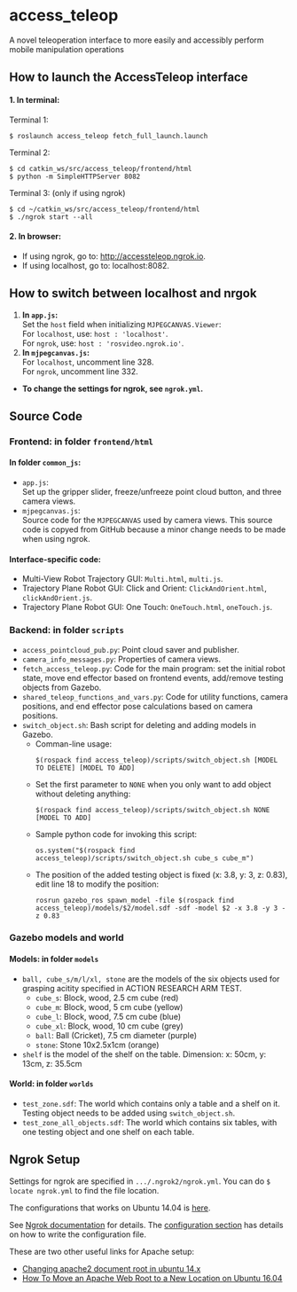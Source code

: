 # access_teleop
A novel teleoperation interface to more easily and accessibly perform mobile manipulation operations

## How to launch the AccessTeleop interface
#### 1. In terminal:  
Terminal 1:  
```
$ roslaunch access_teleop fetch_full_launch.launch
```
Terminal 2:  
```
$ cd catkin_ws/src/access_teleop/frontend/html  
$ python -m SimpleHTTPServer 8082  
```
Terminal 3: (only if using ngrok)  
```
$ cd ~/catkin_ws/src/access_teleop/frontend/html  
$ ./ngrok start --all  
```

#### 2. In browser:  
* If using ngrok, go to: http://accessteleop.ngrok.io.  
* If using localhost, go to: localhost:8082.  


## How to switch between localhost and nrgok  
1. **In `app.js`:**  
Set the `host` field when initializing `MJPEGCANVAS.Viewer`:  
For `localhost`, use: `host : 'localhost'`.  
For `ngrok`, use: `host : 'rosvideo.ngrok.io'`.  
2. **In `mjpegcanvas.js`:**  
For `localhost`, uncomment line 328.  
For `ngrok`, uncomment line 332.  

* **To change the settings for ngrok, see `ngrok.yml`.**


## Source Code
### **Frontend:** in folder `frontend/html`
#### In folder `common_js`:  
* `app.js`:  
Set up the gripper slider, freeze/unfreeze point cloud button, and three camera views.  
* `mjpegcanvas.js`:  
Source code for the `MJPEGCANVAS` used by camera views. This source code is copyed from GitHub because a minor change needs to be made when using ngrok.  

#### Interface-specific code:  
* Multi-View Robot Trajectory GUI: `Multi.html`, `multi.js`.  
* Trajectory Plane Robot GUI: Click and Orient: `ClickAndOrient.html`, `clickAndOrient.js`.  
* Trajectory Plane Robot GUI: One Touch: `OneTouch.html`, `oneTouch.js`.  

### **Backend:** in folder `scripts`
* `access_pointcloud_pub.py`: Point cloud saver and publisher.  
* `camera_info_messages.py`: Properties of camera views.  
* `fetch_access_teleop.py`: Code for the main program: set the initial robot state, move end effector based on frontend events, add/remove testing objects from Gazebo.   
* `shared_teleop_functions_and_vars.py`: Code for utility functions, camera positions, and end effector pose calculations based on camera positions.  
* `switch_object.sh`: Bash script for deleting and adding models in Gazebo.  
  - Comman-line usage:  
    ```
    $(rospack find access_teleop)/scripts/switch_object.sh [MODEL TO DELETE] [MODEL TO ADD]
    ```
  - Set the first parameter to `NONE` when you only want to add object without deleting anything:  
    ```
    $(rospack find access_teleop)/scripts/switch_object.sh NONE [MODEL TO ADD]
    ```
  - Sample python code for invoking this script:
    ```
    os.system("$(rospack find access_teleop)/scripts/switch_object.sh cube_s cube_m")
    ```  
  - The position of the added testing object is fixed (x: 3.8, y: 3, z: 0.83), edit line 18 to modify the position:  
    ```
    rosrun gazebo_ros spawn_model -file $(rospack find access_teleop)/models/$2/model.sdf -sdf -model $2 -x 3.8 -y 3 -z 0.83
    ```   

### **Gazebo models and world**
#### Models: in folder `models`  
* `ball, cube_s/m/l/xl, stone` are the models of the six objects used for grasping acitity specified in ACTION RESEARCH ARM TEST.
  - `cube_s`: Block, wood, 2.5 cm cube (red)
  - `cube_m`: Block, wood, 5 cm cube (yellow)
  - `cube_l`: Block, wood, 7.5 cm cube (blue)
  - `cube_xl`: Block, wood, 10 cm cube (grey)
  - `ball`: Ball (Cricket), 7.5 cm diameter (purple)
  - `stone`: Stone 10x2.5x1cm (orange)
* `shelf` is the model of the shelf on the table. Dimension: x: 50cm, y: 13cm, z: 35.5cm
#### World: in folder `worlds`
* `test_zone.sdf`: The world which contains only a table and a shelf on it. Testing object needs to be added using `switch_object.sh`.  
* `test_zone_all_objects.sdf`: The world which contains six tables, with one testing object and one shelf on each table.  

## Ngrok Setup
Settings for ngrok are specified in `.../.ngrok2/ngrok.yml`. You can do `$ locate ngrok.yml` to find the file location.  

The configurations that works on Ubuntu 14.04 is [here](./files/ngrok_setup.txt).  


See [Ngrok documentation](https://ngrok.com/docs) for details. The [configuration section](https://ngrok.com/docs#config) has details on how to write the configuration file.  

These are two other useful links for Apache setup: 
* [Changing apache2 document root in ubuntu 14.x](https://julienrenaux.fr/2015/04/06/changing-apache2-document-root-in-ubuntu-14-x/)  
* [How To Move an Apache Web Root to a New Location on Ubuntu 16.04](https://www.digitalocean.com/community/tutorials/how-to-move-an-apache-web-root-to-a-new-location-on-ubuntu-16-04)
